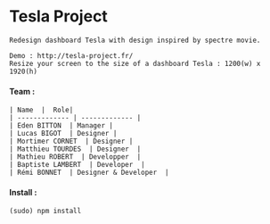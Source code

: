 # Tesla Project
	
	Redesign dashboard Tesla with design inspired by spectre movie.
	
	Demo : http://tesla-project.fr/
	Resize your screen to the size of a dashboard Tesla : 1200(w) x 1920(h)

#### Team :
	
	| Name  |  Role|
	| ------------- | ------------- |
	| Eden BITTON  | Manager |
	| Lucas BIGOT  | Designer |
	| Mortimer CORNET  | Designer |
	| Matthieu TOURDES  | Designer  |
	| Mathieu ROBERT  | Developper  |
	| Baptiste LAMBERT  | Developer  |
	| Rémi BONNET  | Designer & Developer  |


#### Install :
	(sudo) npm install

